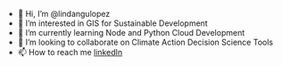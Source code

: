 - 👋 Hi, I’m @lindangulopez
- 👀 I’m interested in GIS for Sustainable Development
- 🌱 I’m currently learning Node and Python Cloud Development
- 💞️ I’m looking to collaborate on Climate Action Decision Science Tools 
- 📫 How to reach me [linkedIn](https://www.linkedin.com/in/lindangulopez/)

<!---
Linda-Angulo/Linda-Angulo is a ✨ special ✨ repository because its `README.md` (this file) appears on your GitHub profile.
You can click the Preview link to take a look at your changes.
--->
